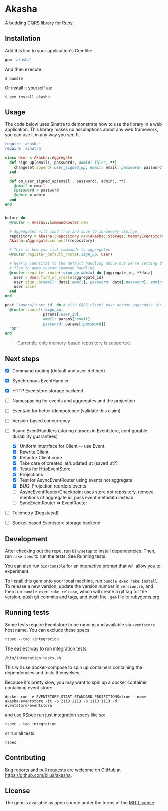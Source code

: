 # Akasha

A budding CQRS library for Ruby.

## Installation

Add this line to your application's Gemfile:

```ruby
gem 'akasha'
```

And then execute:

    $ bundle

Or install it yourself as:

    $ gem install akasha

## Usage

The code below uses Sinatra to demonstrate how to use the library in a web application.
This library makes no assumptions about any web framework, you can use it in any way you see fit.

```ruby
require 'akasha'
require 'sinatra'

class User < Akasha::Aggregate
  def sign_up(email:, password:, admin: false, **)
    changeset.append(:user_signed_up, email: email, password: password, admin: admin)
  end

  def on_user_signed_up(email:, password:, admin:, **)
    @email = email
    @password = password
    @admin = admin
  end
end


before do
  @router = Akasha::CommandRouter.new

  # Aggregates will load from and save to in-memory storage.
  repository = Akasha::Repository.new(Akasha::Storage::MemoryEventStore.new)
  Akasha::Aggregate.connect!(repository)

  # This is how you link commands to aggregates.
  @router.register_default_route(:sign_up, User)

  # Nearly identital to the default handling above but we're setting the admin
  # flag to demo custom command handling.
  @router.register_route(:sign_up_admin) do |aggregate_id, **data|
    user = User.find_or_create(aggregate_id)
    user.sign_up(email: data[:email], password: data[:password], admin: true)
    user.save!
  end
end

post '/users/:user_id' do # With CQRS client pass unique aggregate ids.
  @router.route!(:sign_up,
                 params[:user_id],
                 email: params[:email],
                 password: params[:password])
  'OK'
end
```

> Currently, only memory-based repository is supported.

## Next steps

- [x] Command routing (default and user-defined)
- [x] Synchronous EventHandler
- [x] HTTP Eventstore storage backend
- [ ] Namespacing for events and aggregates and the projection
- [ ] Event#id for better idempotence (validate this claim)
- [ ] Version-based concurrency
- [ ] Async EventHandlers (storing cursors in Eventstore, configurable durability guarantees)
  - [x] Uniform intetrface for Client -- use Event.
  - [x] Rewrite Client
  - [x] Refactor Client code
  - [x] Take care of created_at/updated_at (saved_at?)
  - [x] Tests for HttpEventStore
  - [x] Projections
  - [x] Test for AsyncEventRouter using events not aggregate
  - [x] BUG: Projection reorders events
  - [ ] AsyncEventRouter/Checkpoint uses store not repository, remove mentions of aggregate id, pass event.metadata instead
  - [ ] SyncEventRouter => EventRouter
- [ ] Telemetry (Dogstatsd)
- [ ] Socket-based Eventstore storage backend


## Development

After checking out the repo, run `bin/setup` to install dependencies. Then, run `rake spec` to run the tests. See Running tests.

You can also run `bin/console` for an interactive prompt that will allow you to experiment.

To install this gem onto your local machine, run `bundle exec rake install`. To release a new version, update the version number in `version.rb`, and then run `bundle exec rake release`, which will create a git tag for the version, push git commits and tags, and push the `.gem` file to [rubygems.org](https://rubygems.org).


## Running tests

Some tests require Eventstore to be running and available via `eventstore` host name. You can exclude these specs:

```
rspec --tag ~integration
```

The easiest way to run integration tests:

```
/bin/integration-tests.sh
```

This will use docker-compose to spin up containers containing the dependencies and tests themselves.

Because it's pretty slow, you may want to spin up a docker container containing event store:

```
docker run -e EVENTSTORE_START_STANDARD_PROJECTIONS=true --name akasha-eventstore -it -p 2113:2113 -p 1113:1113 -d eventstore/eventstore
```

and use RSpec run just integration specs like so:

```
rspec --tag integration
```

or run all tests:

```
rspec
```

## Contributing

Bug reports and pull requests are welcome on GitHub at https://github.com/bilus/akasha.

## License

The gem is available as open source under the terms of the [MIT License](https://opensource.org/licenses/MIT).
